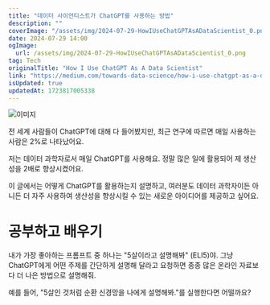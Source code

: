 ```yaml
---
title: "데이터 사이언티스트가 ChatGPT를 사용하는 방법"
description: ""
coverImage: "/assets/img/2024-07-29-HowIUseChatGPTAsADataScientist_0.png"
date: 2024-07-29 14:00
ogImage: 
  url: /assets/img/2024-07-29-HowIUseChatGPTAsADataScientist_0.png
tag: Tech
originalTitle: "How I Use ChatGPT As A Data Scientist"
link: "https://medium.com/towards-data-science/how-i-use-chatgpt-as-a-data-scientist-0730fa1e21c2"
isUpdated: true
updatedAt: 1723817005338
---
```




![이미지](/assets/img/2024-07-29-HowIUseChatGPTAsADataScientist_0.png)

전 세계 사람들이 ChatGPT에 대해 다 들어봤지만, 최근 연구에 따르면 매일 사용하는 사람은 2%로 나타났어요.

저는 데이터 과학자로서 매일 ChatGPT를 사용해요. 정말 많은 일에 활용되어 제 생산성을 2배로 향상시켰어요.

이 글에서는 어떻게 ChatGPT를 활용하는지 설명하고, 여러분도 데이터 과학자이든 아니든 더 자주 사용하여 생산성을 향상시킬 수 있는 새로운 아이디어를 제공하고 싶어요.

<div class="content-ad"></div>

# 공부하고 배우기

내가 가장 좋아하는 프롬프트 중 하나는 "5살이라고 설명해봐" (ELI5)야. 그냥 ChatGPT에게 어떤 주제를 간단하게 설명해 달라고 요청하면 종종 많은 온라인 자료보다 더 나은 방법으로 설명해줘.

예를 들어, "5살인 것처럼 순환 신경망을 나에게 설명해봐."를 실행한다면 어떨까요?